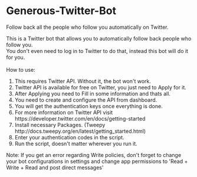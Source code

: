 # Generous-Twitter-Bot
Follow back all the people who follow you automatically on Twitter.

This is a Twitter bot that allows you to automatically follow back people who follow you.<br>
You don't even need to log in to Twitter to do that, instead this bot will do it for you.<br>
<br>
How to use:<br>
<ol>
<li>This requires Twitter API. Without it, the bot won't work.</li>
<li>Twitter API is available for free on Twitter, you just need to Apply for it.</li>
<li>After Applying you need to Fill in some information and thats all.</li>
<li>You need to create and configure the API from dashboard.</li>
<li>You will get the authentication keys once everything is done.</li>
<li>For more information on Twitter API visit https://developer.twitter.com/en/docs/getting-started</li>
<li>Install necessary Packages. (Tweepy http://docs.tweepy.org/en/latest/getting_started.html)</li>
<li>Enter your authentication codes in the script.</li>
<li>Run the script, doesn't matter wherever you run it.</li>
</ol>
Note: If you get an error regarding Write policies, don't forget to change your bot configurations in settings and change app permissions to 'Read + Write + Read and post direct messages'<br>
